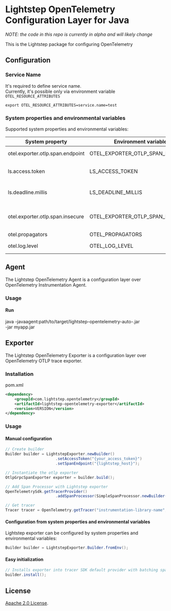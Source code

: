 # Lightstep OpenTelemetry Configuration Layer for Java

_NOTE: the code in this repo is currently in alpha and will likely change_

This is the Lightstep package for configuring OpenTelemetry

## Configuration

### Service Name

It's required to define service name.  
Currently, it's possible only via environment variable `OTEL_RESOURCE_ATTRIBUTES`

```shell script
export OTEL_RESOURCE_ATTRIBUTES=service.name=test
```

###  System properties and environmental variables
Supported system properties and environmental variables:

| System property                  | Environment variable             | Purpose                         | Default              | 
|----------------------------------|----------------------------------|---------------------------------|----------------------|       
| otel.exporter.otlp.span.endpoint | OTEL_EXPORTER_OTLP_SPAN_ENDPOINT | Satellite URL                   | ingest.lightstep.com |
| ls.access.token                  | LS_ACCESS_TOKEN                  | Token for Lightstep access      |                      |                        
| ls.deadline.millis               | LS_DEADLINE_MILLIS               | Timeout of sending span data    | 30000                |
| otel.exporter.otlp.span.insecure | OTEL_EXPORTER_OTLP_SPAN_INSECURE | Use insecure transport or not   | false                |
| otel.propagators                 | OTEL_PROPAGATORS                 | Propagator                      | b3                   |
| otel.log.level                   | OTEL_LOG_LEVEL                   | Log level for agent             | info                 |

## Agent
The Lightstep OpenTelemetry Agent is a configuration layer over OpenTelemetry Instrumentation Agent.


### Usage

#### Run

java -javaagent:path/to/target/lightstep-opentelemetry-auto-<version>.jar \
     -jar myapp.jar


## Exporter

The Lightstep OpenTelemetry Exporter is a configuration layer over OpenTelemetry OTLP trace exporter.

### Installation

pom.xml

```xml
<dependency>
    <groupId>com.lightstep.opentelemetry</groupId>
    <artifactId>lightstep-opentelemetry-exporter</artifactId>
    <version>VERSION</version>
</dependency>
```

### Usage

#### Manual configuration

```java
// Create builder
Builder builder = LightstepExporter.newBuilder()
                      .setAccessToken("{your_access_token}")
                      .setSpanEndpoint("{lightstep_host}");

// Instantiate the otlp exporter
OtlpGrpcSpanExporter exporter = builder.build();

// Add Span Processor with Lightstep exporter
OpenTelemetrySdk.getTracerProvider()
                      .addSpanProcessor(SimpleSpanProcessor.newBuilder(exporter).build());

// Get tracer
Tracer tracer = OpenTelemetry.getTracer("instrumentation-library-name","1.0.0");
```

#### Configuration from system properties and environmental variables

Lightstep exporter can be configured by system properties and environmental variables:

```java
Builder builder = LightstepExporter.Builder.fromEnv();
```



#### Easy initialization

```java
// Installs exporter into tracer SDK default provider with batching span processor.
builder.install();
```


## License

[Apache 2.0 License](./LICENSE).